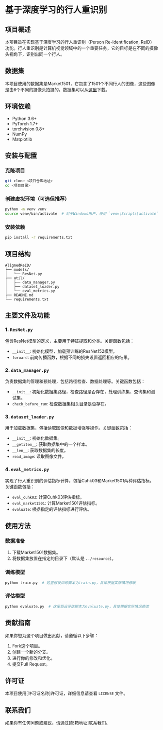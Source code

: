 # 基于深度学习的行人重识别

## 项目概述

本项目旨在实现基于深度学习的行人重识别（Person Re-Identification, ReID）功能。行人重识别是计算机视觉领域中的一个重要任务，它的目标是在不同的摄像头视角下，识别出同一个行人。

## 数据集
本项目使用的数据集是Market1501，它包含了1501个不同行人的图像，这些图像是由6个不同的摄像头拍摄的。数据集可以从[这里](https://www.cv-foundation.org/openaccess/content_iccv_2015/papers/Zheng_Scalable_Person_Re-Identification_ICCV_2015_paper.pdf)下载。

## 环境依赖
- Python 3.6+
- PyTorch 1.7+
- torchvision 0.8+
- NumPy
- Matplotlib

## 安装与配置

### 克隆项目
```bash
git clone <项目仓库地址>
cd <项目目录>
```

### 创建虚拟环境（可选但推荐）
```bash
python -m venv venv
source venv/bin/activate  # 对于Windows用户，使用 `venv\Scripts\activate`
```

### 安装依赖
```bash
pip install -r requirements.txt
```

## 项目结构
```
AlignedReID/
├── models/
│   └── ResNet.py
├── util/
│   ├── data_manager.py
│   ├── dataset_loader.py
│   └── eval_metrics.py
├── README.md
└── requirements.txt
```

## 主要文件及功能

### 1. `ResNet.py`
包含ResNet模型的定义，主要用于特征提取和分类。关键函数包括：
- `__init__`: 初始化模型，加载预训练的ResNet152模型。
- `forward`: 前向传播函数，根据不同的损失设置返回相应的结果。

### 2. `data_manager.py`
负责数据集的管理和预处理，包括路径检查、数据处理等。关键函数包括：
- `__init__`: 初始化数据集路径，检查路径是否存在，处理训练集、查询集和测试集。
- `check_before_run`: 检查数据集相关目录是否存在。

### 3. `dataset_loader.py`
用于加载数据集，包括读取图像和数据增强等操作。关键函数包括：
- `__init__`: 初始化数据集。
- `__getitem__`: 获取数据集中的一个样本。
- `__len__`: 获取数据集的长度。
- `read_image`: 读取图像文件。

### 4. `eval_metrics.py`
实现了行人重识别的评估指标计算，包括Cuhk03和Market1501两种评估指标。关键函数包括：
- `eval_cuhk03`: 计算Cuhk03评估指标。
- `eval_market1501`: 计算Market1501评估指标。
- `evaluate`: 根据指定的评估指标进行评估。

## 使用方法

### 数据准备
1. 下载Market1501数据集。
2. 将数据集放置在指定的目录下（默认是 `../resource`）。

### 训练模型
```bash
python train.py  # 这里假设训练脚本为train.py，具体根据实际情况修改
```

### 评估模型
```bash
python evaluate.py  # 这里假设评估脚本为evaluate.py，具体根据实际情况修改
```

## 贡献指南
如果你想为这个项目做出贡献，请遵循以下步骤：
1. Fork这个项目。
2. 创建一个新的分支。
3. 进行你的修改和优化。
4. 提交Pull Request。

## 许可证
本项目使用[许可证名称]许可证，详细信息请查看 `LICENSE` 文件。

## 联系我们
如果你有任何问题或建议，请通过[邮箱地址]联系我们。